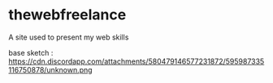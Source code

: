 # thewebfreelance
A site used to present my web skills

base sketch :
https://cdn.discordapp.com/attachments/580479146577231872/595987335116750878/unknown.png

